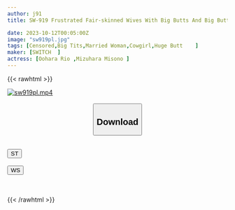 ```yaml
---
author: j91
title: SW-919 Frustrated Fair-skinned Wives With Big Butts And Big Butts Whose Husbands Won't Take Care Of Them Will Seduce The Unpopular People In The Neighborhood! ? I Was Seduced Closely By Plump Big Breasted Wives, And My Fully Erect Cock Was Inserted Into The Cowgirl Position Without Permission, And I Was Made To Serve You Until I Was Satisfied! !

date: 2023-10-12T00:05:00Z
image: "sw919pl.jpg"
tags: [Censored,Big Tits,Married Woman,Cowgirl,Huge Butt	]
maker: [SWITCH  ]
actress: [Oohara Rio ,Mizuhara Misono ]
---
```



{{< rawhtml >}}

<div class="video" data-videoid="pVjrDodpWXfrdmK">
    <a href="javascript:;">
        <img src="https://my.j91.asia/posts/sw919pl/sw919pl.jpg" width="WIDTH" height="HEIGHT" alt="sw919pl.mp4" loading="lazy">
    </a>
</div>

<script type="text/javascript" src="https://j91.asia/asset/on-demand-st.js"></script>

<br>
  <link rel="stylesheet" href="https://j91.asia/asset/bs5.css">
  
  <center>
  <button class="btn btn-primary" type="button" data-bs-toggle="collapse" data-bs-target=".multi-collapse" aria-expanded="false" aria-controls="multiCollapseExample1 multiCollapseExample2"><h2>Download</h2></button></center>
</p>
<div class="row">
  <div class="col">
    <div class="collapse multi-collapse" id="multiCollapseExample1">
      <div class="card card-body">
	      	      <br>
<div class="buttons">  
<a href="https://streamtape.to/v/pVjrDodpWXfrdmK"><button class="btn-hover color-3"><i class="fa fa-download"></i> ST</button></a></div>
    </div>
  </div>
</div>
  <div class="col">
    <div class="collapse multi-collapse" id="multiCollapseExample2">
      <div class="card card-body">
	      <br>
<div class="buttons">
    <a href="https://wolfstream.tv/lhn2w5ije6ml"><button class="btn-hover color-9"><i class="fa fa-download"></i> WS</button></a></div>
<br><br>
      </div>
    </div>
  </div>
</div>

{{< /rawhtml >}}